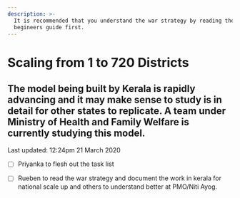 ```yaml
---
description: >-
  It is recommended that you understand the war strategy by reading the
  begineers guide first.
---
```


# Scaling from 1 to 720 Districts

## The model being built by Kerala is rapidly advancing and it may make sense to study is in detail for other states to replicate. A team under Ministry of Health and Family Welfare is currently studying this model.

Last updated: 12:24pm 21 March 2020  
  


* [ ] Priyanka to flesh out the task list
* [ ] Rueben to read the war strategy and document the work in kerala for national scale up and others to understand better at PMO/Niti Ayog.



